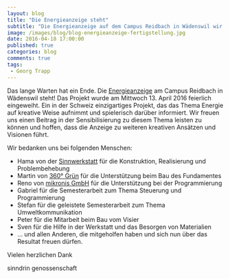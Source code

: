 ```yaml
---
layout: blog
title: "Die Energieanzeige steht"
subtitle: "Die Energieanzeige auf dem Campus Reidbach in Wädenswil wir eingeweiht"
image: /images/blog/blog-energieanzeige-fertigstellung.jpg
date: 2016-04-18 17:00:00
published: true
categories: blog
comments: true
tags:
 - Georg Trapp
---
```


Das lange Warten hat ein Ende. Die [Energieanzeige][ez] am Campus Reidbach in Wädenswil steht! Das Projekt wurde am Mittwoch 13. April 2016 feierlich eingeweiht. Ein in der Schweiz einzigartiges Projekt, das das Thema Energie auf kreative Weise aufnimmt und spielerisch darüber informiert. Wir freuen uns einen Beitrag in der Sensibilisierung zu diesem Thema leisten zu können und hoffen, dass die Anzeige zu weiteren kreativen Ansätzen und Visionen führt.


Wir bedanken uns bei folgenden Menschen:

* Hama von der [Sinnwerkstatt][sw] für die Konstruktion, Realisierung und Problembehebung
* Martin von [360° Grün][3g] für die Unterstützung beim Bau des Fundamentes
* Reno von [mikronis GmbH][mi] für die Unterstützung bei der Programmierung
* Gabriel für die Semesterarbeit zum Thema Steuerung und Programmierung 
* Stefan für die geleistete Semesterarbeit zum Thema Umweltkommunikation
* Peter für die Mitarbeit beim Bau vom Visier
* Sven für die Hilfe in der Werkstatt und das Besorgen von Materialien
* ... und allen Anderen, die mitgeholfen haben und sich nun über das Resultat freuen dürfen.

Vielen herzlichen Dank

sinndrin genossenschaft

[ez]: /angebote/energie/energieanzeigen/
[sw]: http://sinnwerkstatt.ch/
[3g]: http://www.360gradgruen.ch
[mi]: http://www.mikronis.ch/
